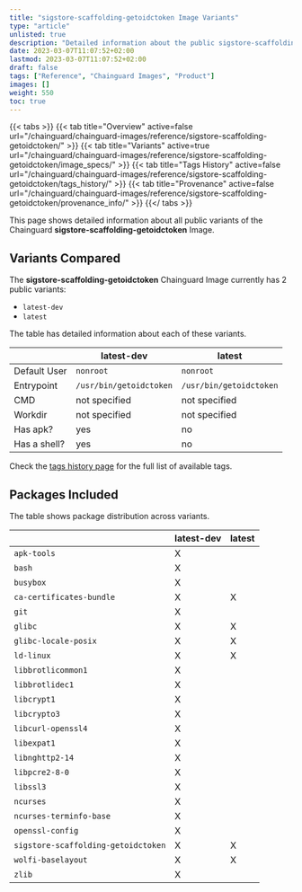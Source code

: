 ```yaml
---
title: "sigstore-scaffolding-getoidctoken Image Variants"
type: "article"
unlisted: true
description: "Detailed information about the public sigstore-scaffolding-getoidctoken Chainguard Image variants"
date: 2023-03-07T11:07:52+02:00
lastmod: 2023-03-07T11:07:52+02:00
draft: false
tags: ["Reference", "Chainguard Images", "Product"]
images: []
weight: 550
toc: true
---
```


{{< tabs >}}
{{< tab title="Overview" active=false url="/chainguard/chainguard-images/reference/sigstore-scaffolding-getoidctoken/" >}}
{{< tab title="Variants" active=true url="/chainguard/chainguard-images/reference/sigstore-scaffolding-getoidctoken/image_specs/" >}}
{{< tab title="Tags History" active=false url="/chainguard/chainguard-images/reference/sigstore-scaffolding-getoidctoken/tags_history/" >}}
{{< tab title="Provenance" active=false url="/chainguard/chainguard-images/reference/sigstore-scaffolding-getoidctoken/provenance_info/" >}}
{{</ tabs >}}

This page shows detailed information about all public variants of the Chainguard **sigstore-scaffolding-getoidctoken** Image.

## Variants Compared
The **sigstore-scaffolding-getoidctoken** Chainguard Image currently has 2 public variants: 

- `latest-dev`
- `latest`

The table has detailed information about each of these variants.

|              | latest-dev              | latest                  |
|--------------|-------------------------|-------------------------|
| Default User | `nonroot`               | `nonroot`               |
| Entrypoint   | `/usr/bin/getoidctoken` | `/usr/bin/getoidctoken` |
| CMD          | not specified           | not specified           |
| Workdir      | not specified           | not specified           |
| Has apk?     | yes                     | no                      |
| Has a shell? | yes                     | no                      |

Check the [tags history page](/chainguard/chainguard-images/reference/sigstore-scaffolding-getoidctoken/tags_history/) for the full list of available tags.

## Packages Included
The table shows package distribution across variants.

|                                     | latest-dev | latest |
|-------------------------------------|------------|--------|
| `apk-tools`                         | X          |        |
| `bash`                              | X          |        |
| `busybox`                           | X          |        |
| `ca-certificates-bundle`            | X          | X      |
| `git`                               | X          |        |
| `glibc`                             | X          | X      |
| `glibc-locale-posix`                | X          | X      |
| `ld-linux`                          | X          | X      |
| `libbrotlicommon1`                  | X          |        |
| `libbrotlidec1`                     | X          |        |
| `libcrypt1`                         | X          |        |
| `libcrypto3`                        | X          |        |
| `libcurl-openssl4`                  | X          |        |
| `libexpat1`                         | X          |        |
| `libnghttp2-14`                     | X          |        |
| `libpcre2-8-0`                      | X          |        |
| `libssl3`                           | X          |        |
| `ncurses`                           | X          |        |
| `ncurses-terminfo-base`             | X          |        |
| `openssl-config`                    | X          |        |
| `sigstore-scaffolding-getoidctoken` | X          | X      |
| `wolfi-baselayout`                  | X          | X      |
| `zlib`                              | X          |        |

